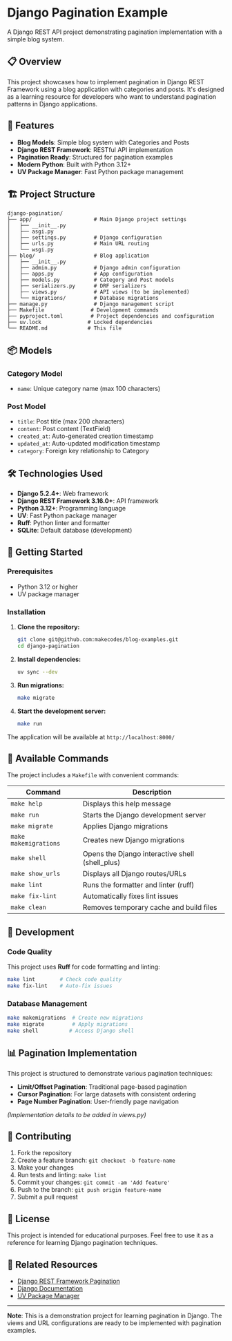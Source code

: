 # Django Pagination Example

A Django REST API project demonstrating pagination implementation with a simple blog system.

## 📋 Overview

This project showcases how to implement pagination in Django REST Framework using a blog application with categories and posts. It's designed as a learning resource for developers who want to understand pagination patterns in Django applications.

## 🚀 Features

- **Blog Models**: Simple blog system with Categories and Posts
- **Django REST Framework**: RESTful API implementation
- **Pagination Ready**: Structured for pagination examples
- **Modern Python**: Built with Python 3.12+
- **UV Package Manager**: Fast Python package management

## 🏗️ Project Structure

```
django-pagination/
├── app/                    # Main Django project settings
│   ├── __init__.py
│   ├── asgi.py
│   ├── settings.py         # Django configuration
│   ├── urls.py             # Main URL routing
│   └── wsgi.py
├── blog/                   # Blog application
│   ├── __init__.py
│   ├── admin.py            # Django admin configuration
│   ├── apps.py             # App configuration
│   ├── models.py           # Category and Post models
│   ├── serializers.py      # DRF serializers
│   ├── views.py            # API views (to be implemented)
│   └── migrations/         # Database migrations
├── manage.py               # Django management script
├── Makefile               # Development commands
├── pyproject.toml         # Project dependencies and configuration
├── uv.lock               # Locked dependencies
└── README.md             # This file
```

## 📦 Models

### Category Model
- `name`: Unique category name (max 100 characters)

### Post Model
- `title`: Post title (max 200 characters)
- `content`: Post content (TextField)
- `created_at`: Auto-generated creation timestamp
- `updated_at`: Auto-updated modification timestamp
- `category`: Foreign key relationship to Category

## 🛠️ Technologies Used

- **Django 5.2.4+**: Web framework
- **Django REST Framework 3.16.0+**: API framework
- **Python 3.12+**: Programming language
- **UV**: Fast Python package manager
- **Ruff**: Python linter and formatter
- **SQLite**: Default database (development)

## 🚦 Getting Started

### Prerequisites

- Python 3.12 or higher
- UV package manager

### Installation

1. **Clone the repository:**
   ```bash
   git clone git@github.com:makecodes/blog-examples.git
   cd django-pagination
   ```

2. **Install dependencies:**
   ```bash
   uv sync --dev
   ```

3. **Run migrations:**
   ```bash
   make migrate
   ```

4. **Start the development server:**
   ```bash
   make run
   ```

The application will be available at `http://localhost:8000/`

## 🎯 Available Commands

The project includes a `Makefile` with convenient commands:

| Command | Description |
|---------|-------------|
| `make help` | Displays this help message |
| `make run` | Starts the Django development server |
| `make migrate` | Applies Django migrations |
| `make makemigrations` | Creates new Django migrations |
| `make shell` | Opens the Django interactive shell (shell_plus) |
| `make show_urls` | Displays all Django routes/URLs |
| `make lint` | Runs the formatter and linter (ruff) |
| `make fix-lint` | Automatically fixes lint issues |
| `make clean` | Removes temporary cache and build files |

## 🔧 Development

### Code Quality

This project uses **Ruff** for code formatting and linting:

```bash
make lint        # Check code quality
make fix-lint    # Auto-fix issues
```

### Database Management

```bash
make makemigrations  # Create new migrations
make migrate         # Apply migrations
make shell          # Access Django shell
```

## 📊 Pagination Implementation

This project is structured to demonstrate various pagination techniques:

- **Limit/Offset Pagination**: Traditional page-based pagination
- **Cursor Pagination**: For large datasets with consistent ordering
- **Page Number Pagination**: User-friendly page navigation

*(Implementation details to be added in views.py)*

## 🤝 Contributing

1. Fork the repository
2. Create a feature branch: `git checkout -b feature-name`
3. Make your changes
4. Run tests and linting: `make lint`
5. Commit your changes: `git commit -am 'Add feature'`
6. Push to the branch: `git push origin feature-name`
7. Submit a pull request

## 📝 License

This project is intended for educational purposes. Feel free to use it as a reference for learning Django pagination techniques.

## 🔗 Related Resources

- [Django REST Framework Pagination](https://www.django-rest-framework.org/api-guide/pagination/)
- [Django Documentation](https://docs.djangoproject.com/)
- [UV Package Manager](https://github.com/astral-sh/uv)

---

**Note**: This is a demonstration project for learning pagination in Django. The views and URL configurations are ready to be implemented with pagination examples.
